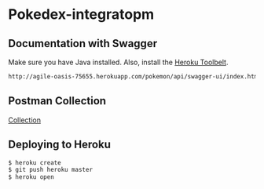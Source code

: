 # Pokedex-integratopm

## Documentation with Swagger

Make sure you have Java installed. Also, install the [Heroku Toolbelt](https://toolbelt.heroku.com/).

```sh
http://agile-oasis-75655.herokuapp.com/pokemon/api/swagger-ui/index.html?configUrl=/pokemon/api/v3/api-docs/swagger-config#/heroku-controller
```

## Postman Collection

[Collection](resources/pokemon.postman_collection.json)

## Deploying to Heroku

```sh
$ heroku create
$ git push heroku master
$ heroku open
```
